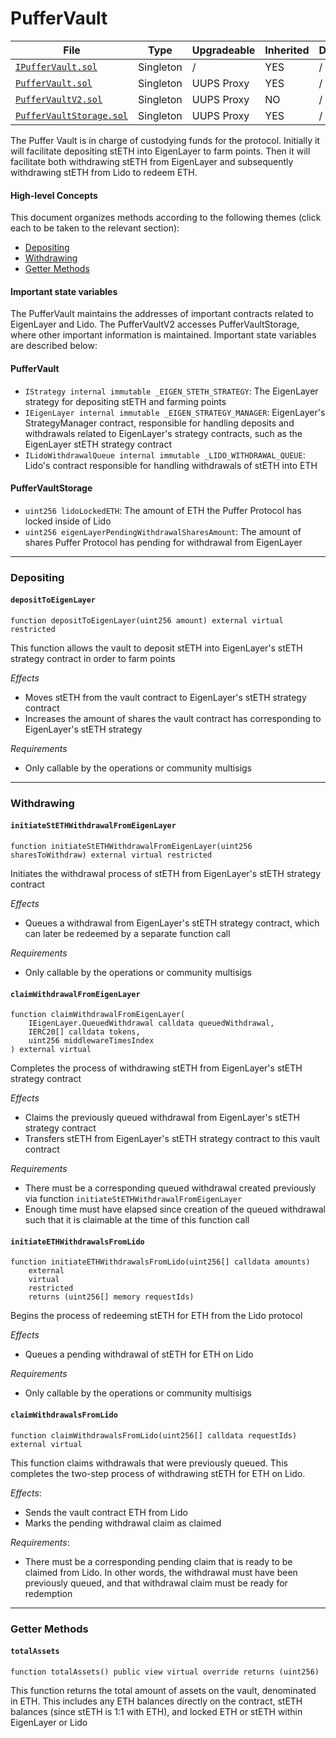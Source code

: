 # PufferVault

| File | Type | Upgradeable | Inherited | Deployed |
| -------- | -------- | -------- | -------- | -------- |
| [`IPufferVault.sol`](../src/interface/IPufferVault.sol) | Singleton | / | YES | / |
| [`PufferVault.sol`](../src/PufferVault.sol) | Singleton | UUPS Proxy | YES | / |
| [`PufferVaultV2.sol`](../src/PufferVaultV2.sol) | Singleton | UUPS Proxy | NO | / |
| [`PufferVaultStorage.sol`](../src/PufferVaultStorage.sol) | Singleton | UUPS Proxy | YES | / |

The Puffer Vault is in charge of custodying funds for the protocol. Initially it will facilitate depositing stETH into EigenLayer to farm points. Then it will facilitate both withdrawing stETH from EigenLayer and subsequently withdrawing stETH from Lido to redeem ETH. 

#### High-level Concepts

This document organizes methods according to the following themes (click each to be taken to the relevant section):
* [Depositing](#depositing)
* [Withdrawing](#withdrawing)
* [Getter Methods](#getter-methods)

#### Important state variables

The PufferVault maintains the addresses of important contracts related to EigenLayer and Lido. The PufferVaultV2 accesses PufferVaultStorage, where other important information is maintained. Important state variables are described below:

#### PufferVault

* `IStrategy internal immutable _EIGEN_STETH_STRATEGY`: The EigenLayer strategy for depositing stETH and farming points
* `IEigenLayer internal immutable _EIGEN_STRATEGY_MANAGER`: EigenLayer's StrategyManager contract, responsible for handling deposits and withdrawals related to EigenLayer's strategy contracts, such as the EigenLayer stETH strategy contract
* `ILidoWithdrawalQueue internal immutable _LIDO_WITHDRAWAL_QUEUE`: Lido's contract responsible for handling withdrawals of stETH into ETH

#### PufferVaultStorage

* `uint256 lidoLockedETH`: The amount of ETH the Puffer Protocol has locked inside of Lido
* `uint256 eigenLayerPendingWithdrawalSharesAmount`: The amount of shares Puffer Protocol has pending for withdrawal from EigenLayer

---

### Depositing

#### `depositToEigenLayer`

```solidity
function depositToEigenLayer(uint256 amount) external virtual restricted
```

This function allows the vault to deposit stETH into EigenLayer's stETH strategy contract in order to farm points

*Effects*
* Moves stETH from the vault contract to EigenLayer's stETH strategy contract
* Increases the amount of shares the vault contract has corresponding to EigenLayer's stETH strategy

*Requirements*
* Only callable by the operations or community multisigs

---

### Withdrawing

#### `initiateStETHWithdrawalFromEigenLayer`

```solidity
function initiateStETHWithdrawalFromEigenLayer(uint256 sharesToWithdraw) external virtual restricted
```

Initiates the withdrawal process of stETH from EigenLayer's stETH strategy contract

*Effects*
* Queues a withdrawal from EigenLayer's stETH strategy contract, which can later be redeemed by a separate function call

*Requirements*
* Only callable by the operations or community multisigs

#### `claimWithdrawalFromEigenLayer`

```solidity
function claimWithdrawalFromEigenLayer(
    IEigenLayer.QueuedWithdrawal calldata queuedWithdrawal,
    IERC20[] calldata tokens,
    uint256 middlewareTimesIndex
) external virtual
```

Completes the process of withdrawing stETH from EigenLayer's stETH strategy contract

*Effects*
* Claims the previously queued withdrawal from EigenLayer's stETH strategy contract
* Transfers stETH from EigenLayer's stETH strategy contract to this vault contract

*Requirements*
* There must be a corresponding queued withdrawal created previously via function `initiateStETHWithdrawalFromEigenLayer`
* Enough time must have elapsed since creation of the queued withdrawal such that it is claimable at the time of this function call

#### `initiateETHWithdrawalsFromLido`

```solidity
function initiateETHWithdrawalsFromLido(uint256[] calldata amounts)
    external
    virtual
    restricted
    returns (uint256[] memory requestIds)
```

Begins the process of redeeming stETH for ETH from the Lido protocol

*Effects*
* Queues a pending withdrawal of stETH for ETH on Lido

*Requirements*
* Only callable by the operations or community multisigs


#### `claimWithdrawalsFromLido`

```solidity
function claimWithdrawalsFromLido(uint256[] calldata requestIds) external virtual
```

This function claims withdrawals that were previously queued. This completes the two-step process of withdrawing stETH for ETH on Lido.

*Effects*:
* Sends the vault contract ETH from Lido
* Marks the pending withdrawal claim as claimed

*Requirements*:
* There must be a corresponding pending claim that is ready to be claimed from Lido. In other words, the withdrawal must have been previously queued, and that withdrawal claim must be ready for redemption

---

### Getter Methods

#### `totalAssets`

```solidity
function totalAssets() public view virtual override returns (uint256)
```

This function returns the total amount of assets on the vault, denominated in ETH. This includes any ETH balances directly on the contract, stETH balances (since stETH is 1:1 with ETH), and locked ETH or stETH within EigenLayer or Lido